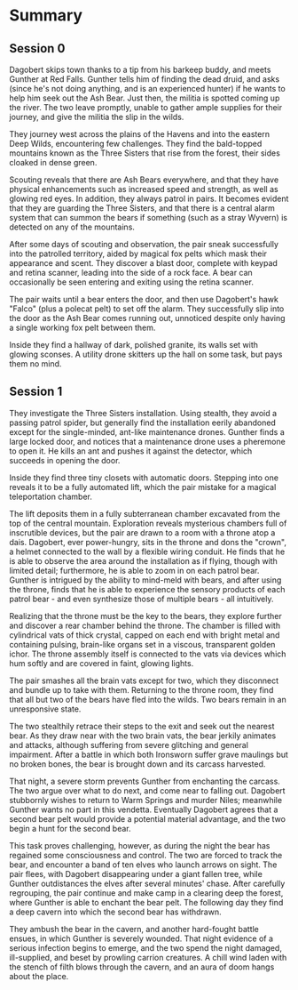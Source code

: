 # Summary

## Session 0

Dagobert skips town thanks to a tip from his barkeep buddy, and meets Gunther at Red Falls.  Gunther tells him of finding the dead druid, and asks (since he's not doing anything, and is an experienced hunter) if he wants to help him seek out the Ash Bear.  Just then, the militia is spotted coming up the river.  The two leave promptly, unable to gather ample supplies for their journey, and give the militia the slip in the wilds.

They journey west across the plains of the Havens and into the eastern Deep Wilds, encountering few challenges.  They find the bald-topped mountains known as the Three Sisters that rise from the forest, their sides cloaked in dense green.  

Scouting reveals that there are Ash Bears everywhere, and that they have physical enhancements such as increased speed and strength, as well as glowing red eyes.  In addition, they always patrol in pairs.  It becomes evident that they are guarding the Three Sisters, and that there is a central alarm system that can summon the bears if something (such as a stray Wyvern) is detected on any of the mountains.

After some days of scouting and observation, the pair sneak successfully into the patrolled territory, aided by magical fox pelts which mask their appearance and scent.  They discover a blast door, complete with keypad and retina scanner, leading into the side of a rock face.  A bear can occasionally be seen entering and exiting using the retina scanner.

The pair waits until a bear enters the door, and then use Dagobert's hawk "Falco" (plus a polecat pelt) to set off the alarm.  They successfully slip into the door as the Ash Bear comes running out, unnoticed despite only having a single working fox pelt between them.

Inside they find a hallway of dark, polished granite, its walls set with glowing sconses.  A utility drone skitters up the hall on some task, but pays them no mind.

## Session 1

They investigate the Three Sisters installation.  Using stealth, they avoid a passing patrol spider, but generally find the installation eerily abandoned except for the single-minded, ant-like maintenance drones.  Gunther finds a large locked door, and notices that a maintenance drone uses a pheremone to open it.  He kills an ant and pushes it against the detector, which succeeds in opening the door.

Inside they find three tiny closets with automatic doors.  Stepping into one reveals it to be a fully automated lift, which the pair mistake for a magical teleportation chamber.  

The lift deposits them in a fully subterranean chamber excavated from the top of the central mountain.  Exploration reveals mysterious chambers full of inscrutible devices, but the pair are drawn to a room with a throne atop a dais.  Dagobert, ever power-hungry, sits in the throne and dons the "crown", a helmet connected to the wall by a flexible wiring conduit.  He finds that he is able to observe the area around the installation as if flying, though with limited detail; furthermore, he is able to zoom in on each patrol bear.  Gunther is intrigued by the ability to mind-meld with bears, and after using the throne, finds that he is able to experience the sensory products of each patrol bear - and even synthesize those of multiple bears - all intuitively.  

Realizing that the throne must be the key to the bears, they explore further and discover a rear chamber behind the throne.  The chamber is filled with cylindrical vats of thick crystal, capped on each end with bright metal and containing pulsing, brain-like organs set in a viscous, transparent golden ichor.  The throne assembly itself is connected to the vats via devices which hum softly and are covered in faint, glowing lights.

The pair smashes all the brain vats except for two, which they disconnect and bundle up to take with them.  Returning to the throne room, they find that all but two of the bears have fled into the wilds.  Two bears remain in an unresponsive state.  

The two stealthily retrace their steps to the exit and seek out the nearest bear.  As they draw near with the two brain vats, the bear jerkily animates and attacks, although suffering from severe glitching and general impairment.  After a battle in which both Ironsworn suffer grave maulings but no broken bones, the bear is brought down and its carcass harvested.  

That night, a severe storm prevents Gunther from enchanting the carcass.  The two argue over what to do next, and come near to falling out.  Dagobert stubbornly wishes to return to Warm Springs and murder Niles; meanwhile Gunther wants no part in this vendetta.  Eventually Dagobert agrees that a second bear pelt would provide a potential material advantage, and the two begin a hunt for the second bear.

This task proves challenging, however, as during the night the bear has regained some consciousness and control.  The two are forced to track the bear, and encounter a band of ten elves who launch arrows on sight.  The pair flees, with Dagobert disappearing under a giant fallen tree, while Gunther outdistances the elves after several minutes' chase.  After carefully regrouping, the pair continue and make camp in a clearing deep the forest, where Gunther is able to enchant the bear pelt.  The following day they find a deep cavern into which the second bear has withdrawn.

They ambush the bear in the cavern, and another hard-fought battle ensues, in which Gunther is severely wounded.  That night evidence of a serious infection begins to emerge, and the two spend the night damaged, ill-supplied, and beset by prowling carrion creatures.  A chill wind laden with the stench of filth blows through the cavern, and an aura of doom hangs about the place.

